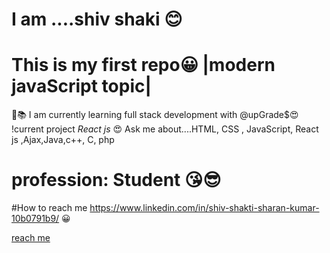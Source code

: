 # I am ....shiv shaki 😊
# This is my first repo😀 |modern javaScript topic|
📑📚 I am currently learning full stack development with @upGrade$😍
!current project *React js* 😍
Ask me about....HTML, CSS , JavaScript, React js ,Ajax,Java,c++, C, php 
# profession: Student 😘😎
#How to reach me https://www.linkedin.com/in/shiv-shakti-sharan-kumar-10b0791b9/ 😀


<a href="https://www.linkedin.com/in/shiv-shakti-sharan-kumar-10b0791b9/" >reach me </a>
